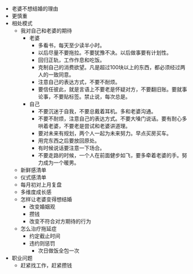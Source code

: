 - 老婆不想结婚的理由
- 更慎重
- 相处模式
	- 我对自己和老婆的期待
		- 老婆
			- 多看书，每天至少读半小时。
			- 以后尽量不要拖拉。不要犹豫不决。以后做事要有计划性。
			- 回归正轨，工作作息和吃饭。
			- 克制自己的消费欲望。凡是超过100块以上的东西，都必须经过两人的一致同意。
			- 注意自己的表达方式，不要不耐烦。
			- 要信任彼此，就是言语上不要老是怀疑对方，不要翻旧账。要就事论事，不要贴标签。禁止说，每次总是。
		- 自己
			- 不要沉迷于自我，不要总戴着耳机。多和老婆沟通。
			- 不要不耐烦，注意自己的表达方式。不要大嗓门说话。要有耐心多哄着老婆，不要老是尝试和老婆讲道理。
			- 要对未来有规划，两个人一起为未来努力。早点买房买车。
			- 用完东西之后要放回原处。
			- 有时候说话要注意一下场合。
			- 不要走路的时候，一个人在前面健步如飞，要多牵着老婆的手。努力成为一个暖男。
	- 新鲜感清单
	- 仪式感清单
	- 每月初对上月复盘
	- 多维度成长感
	- 怎样让老婆变得想结婚
		- 改变婚姻观
		- 攒钱
		- 改变不符合对方期待的行为
	- 怎么治疗拖延症
		- 约定截止时间
		- 违约则惩罚
			- 次日做饭全包一次
- 职业问题
	- 赶紧找工作，赶紧攒钱